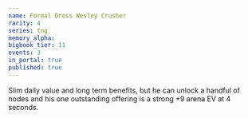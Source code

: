 ```yaml
---
name: Formal Dress Wesley Crusher
rarity: 4
series: tng
memory_alpha:
bigbook_tier: 11
events: 3
in_portal: true
published: true
---
```


Slim daily value and long term benefits, but he can unlock a handful of nodes and his one outstanding offering is a strong +9 arena EV at 4 seconds.
